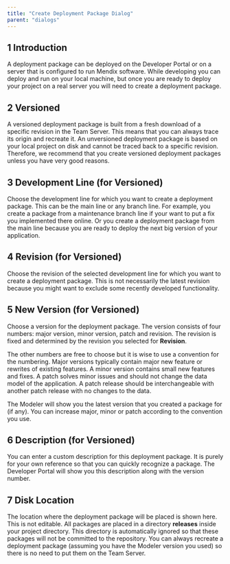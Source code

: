 ```yaml
---
title: "Create Deployment Package Dialog"
parent: "dialogs"
---
```


## 1 Introduction

A deployment package can be deployed on the Developer Portal or on a server that is configured to run Mendix software. While developing you can deploy and run on your local machine, but once you are ready to deploy your project on a real server you will need to create a deployment package.

## 2 Versioned

A versioned deployment package is built from a fresh download of a specific revision in the Team Server. This means that you can always trace its origin and recreate it. An unversioned deployment package is based on your local project on disk and cannot be traced back to a specific revision. Therefore, we recommend that you create versioned deployment packages unless you have very good reasons.

## 3 Development Line (for Versioned)

Choose the development line for which you want to create a deployment package. This can be the main line or any branch line. For example, you create a package from a maintenance branch line if your want to put a fix you implemented there online. Or you create a deployment package from the main line because you are ready to deploy the next big version of your application.

## 4 Revision (for Versioned)

Choose the revision of the selected development line for which you want to create a deployment package. This is not necessarily the latest revision because you might want to exclude some recently developed functionality.

## 5 New Version (for Versioned)

Choose a version for the deployment package. The version consists of four numbers: major version, minor version, patch and revision. The revision is fixed and determined by the revision you selected for **Revision**.

The other numbers are free to choose but it is wise to use a convention for the numbering. Major versions typically contain major new feature or rewrites of existing features. A minor version contains small new features and fixes. A patch solves minor issues and should not change the data model of the application. A patch release should be interchangeable with another patch release with no changes to the data.

The Modeler will show you the latest version that you created a package for (if any). You can increase major, minor or patch according to the convention you use.

## 6 Description (for Versioned)

You can enter a custom description for this deployment package. It is purely for your own reference so that you can quickly recognize a package. The Developer Portal will show you this description along with the version number.

## 7 Disk Location

The location where the deployment package will be placed is shown here. This is not editable. All packages are placed in a directory **releases** inside your project directory. This directory is automatically ignored so that these packages will not be committed to the repository. You can always recreate a deployment package (assuming you have the Modeler version you used) so there is no need to put them on the Team Server.

